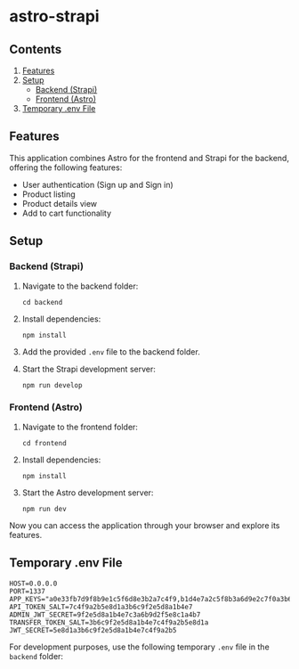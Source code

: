 # astro-strapi

## Contents

1. [Features](#features)
2. [Setup](#setup)
   - [Backend (Strapi)](#backend-strapi)
   - [Frontend (Astro)](#frontend-astro)
3. [Temporary .env File](#temporary-env-file)

## Features

This application combines Astro for the frontend and Strapi for the backend, offering the following features:

- User authentication (Sign up and Sign in)
- Product listing
- Product details view
- Add to cart functionality

## Setup

### Backend (Strapi)

1. Navigate to the backend folder:
   ```
   cd backend
   ```

2. Install dependencies:
   ```
   npm install
   ```

3. Add the provided `.env` file to the backend folder.

4. Start the Strapi development server:
   ```
   npm run develop
   ```

### Frontend (Astro)

1. Navigate to the frontend folder:
   ```
   cd frontend
   ```

2. Install dependencies:
   ```
   npm install
   ```

3. Start the Astro development server:
   ```
   npm run dev
   ```

Now you can access the application through your browser and explore its features.

## Temporary .env File
```
HOST=0.0.0.0
PORT=1337
APP_KEYS="a0e33fb7d9f8b9e1c5f6d8e3b2a7c4f9,b1d4e7a2c5f8b3a6d9e2c7f0a3b6d8e1"
API_TOKEN_SALT=7c4f9a2b5e8d1a3b6c9f2e5d8a1b4e7
ADMIN_JWT_SECRET=9f2e5d8a1b4e7c3a6b9d2f5e8c1a4b7
TRANSFER_TOKEN_SALT=3b6c9f2e5d8a1b4e7c4f9a2b5e8d1a
JWT_SECRET=5e8d1a3b6c9f2e5d8a1b4e7c4f9a2b5
```

For development purposes, use the following temporary `.env` file in the `backend` folder:
